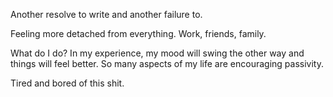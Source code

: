 Another resolve to write and another failure to.

Feeling more detached from everything. Work, friends, family.

What do I do? In my experience, my mood will swing the other way and things will feel better. So many aspects of my life are encouraging passivity.

Tired and bored of this shit.
